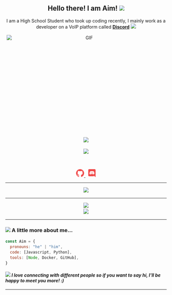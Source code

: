 <h2 align="center">
    Hello there! I am <strong>Aim</strong>! <img src="https://raw.githubusercontent.com/MartinHeinz/MartinHeinz/master/wave.gif" width="30px">
</h2>
<p align="center">
    I am a High School Student who took up coding recently, I mainly work as a developer on a VoIP platform called <strong> <a href="https://discord.com">Discord</a></strong> <img src="https://github.com/TheDudeThatCode/TheDudeThatCode/blob/master/Assets/Developer.gif" width="55px"></h2>
<br>
<br>

  <img align="right" alt="GIF" src="https://github.com/abhisheknaiidu/abhisheknaiidu/blob/master/code.gif?raw=true" width="500" height="320" />

<a href="https://github.com/Aim2339/">
        <img src="https://komarev.com/ghpvc/?username=Aim2339&color=blue" />
  </a> 
<br>
<br>

<a href="https://discord.com/users/756060979896385606">
        <img src="https://lanyard-profile-readme.vercel.app/api/756060979896385606?borderRadius=25px&idleMessage=Probably%20doing%20something%20else..." />
    </a>
</p>
&nbsp;
<p align="center">
    <a href="https://github.com/Aim2339/">
        <img src="./assets/icons/other/github-solid.svg/" width="25px" />
    </a>
    &nbsp;
    <a href="https://discord.com/users/756060979896385606">
        <img src="./assets/icons/other/discord-solid.svg/" width="25px" />
    </a>
    
</p>
<hr/>
<p align="center">
    <a href="https://github.com/Aim2339/">
        <img src="https://github-readme-streak-stats.herokuapp.com?user=Aim2339&hide_border=true&background=0D1117&currStreakLabel=FFFFFF&sideLabels=FFFFFF&currStreakNum=FFFFFF&dates=FFFFFF&sideNums=FFFFFF&fire=f04848&ring=f04848&stroke=FFFFFFFF)](https://git.io/streak-stats" />
  </a> 
    
---
    
<p align="center">

  <a href="https://github.com/Aim2339/">
        <img src="https://github-readme-stats.vercel.app/api?username=Aim2339&show_icons=true&theme=tokyonight" />
  </a> 
<br>
<a href="https://github.com/Aim2339/">
        <img src="https://github-readme-stats.vercel.app/api/top-langs/?username=Aim2339&theme=tokyonight&langs_count=8&layout=compact" />
  </a> 
</p>

---

<p align="center">

    
### <img src="https://media.giphy.com/media/WUlplcMpOCEmTGBtBW/giphy.gif" width="50"> A little more about me...  

```javascript
const Aim = {
  pronouns: "he" | "him",
  code: [Javascript, Python],
  tools: [Node, Docker, GitHub],
}
```
    
#### <img src="https://github.com/TheDudeThatCode/TheDudeThatCode/blob/master/Assets/Handshake.gif" height="40px"> <em>I love connecting with different people so if you want to say hi, I'll be happy to meet you more! :)</em>

---

<!---
Aim2339/Aim2339 is a ✨ special ✨ repository because its `README.md` (this file) appears on your GitHub profile.
You can click the Preview link to take a look at your changes.
--->
